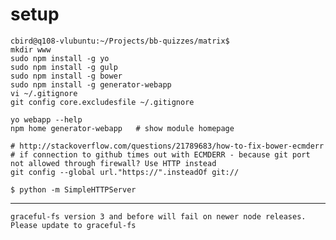 # setup



    cbird@q108-vlubuntu:~/Projects/bb-quizzes/matrix$ 
    mkdir www
    sudo npm install -g yo
    sudo npm install -g gulp
    sudo npm install -g bower
    sudo npm install -g generator-webapp
    vi ~/.gitignore
    git config core.excludesfile ~/.gitignore

    yo webapp --help
    npm home generator-webapp   # show module homepage

    # http://stackoverflow.com/questions/21789683/how-to-fix-bower-ecmderr
    # if connection to github times out with ECMDERR - because git port not allowed through firewall? Use HTTP instead
    git config --global url."https://".insteadOf git://

    $ python -m SimpleHTTPServer


---

    graceful-fs version 3 and before will fail on newer node releases. Please update to graceful-fs